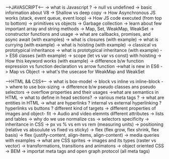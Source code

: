 -->JAVASCRIPT<--
-> what is Javascript ?
-> null vs undefined
-> basic information about V8
-> Shallow vs deep copy
-> How Asynchronous JS works (stack, event queue, event loop)
-> How JS code executed (from top to bottom)
-> primitives vs objects
-> Garbage collection
-> learn about few important array and string methods
-> Map, Set, WeakMap, WeakSet
-> constructor functions and usage
-> what are callbacks, promises, and async await (with examples)
-> what is closures (with example)
-> what is currying (with example)
-> what is hoisting (with example)
-> classical vs prototypical inheritance
-> what is prototypical inheritance (with example)
-> ES6 classes (with example)
-> scope (let vs var vs const) with hoisting
-> How this keyword works (with example)
-> difference b/w function expression vs function declaration vs arrow function
->what is new in ES6
-> Map vs Object
-> what's the usecase for WeakMap and WeakSet

-->HTML && CSS<--
-> what is box-model
-> block vs inline vs inline-block
-> where to use box-sizing
-> difference b/w pseudo classes ans pseudo selectors
-> overflow properties and their usages
->what are semantics in HTML
-> what to define in head sections?
-> various meta tags ?
-> what are entities in HTML
-> what are hyperlinks ? internal vs external hyperlinking ? hyperlinks vs buttons ? different kind of targets
-> different properties of images and object- fit
-> Audio and video elemnts different attributes
-> lists and tables
-> why do we use normalize css
-> selectors specificity
-> inheritance in CSS
-> px vs % vs em vs rem (measuring units)
-> positioning (relative vs absoulute vs fixed vs sticky)
-> flex (flex grow, flex shrink, flex basis)
-> flex (justify-content, align-items, align-content)
-> media queries with examples
-> what are CSS sprites
-> images and its types (raster vs vector)
-> transformations, transitions and animatons
-> object oriented CSS
-> BEM
-> importat meta tags and open graph protocol (all meta tags)
